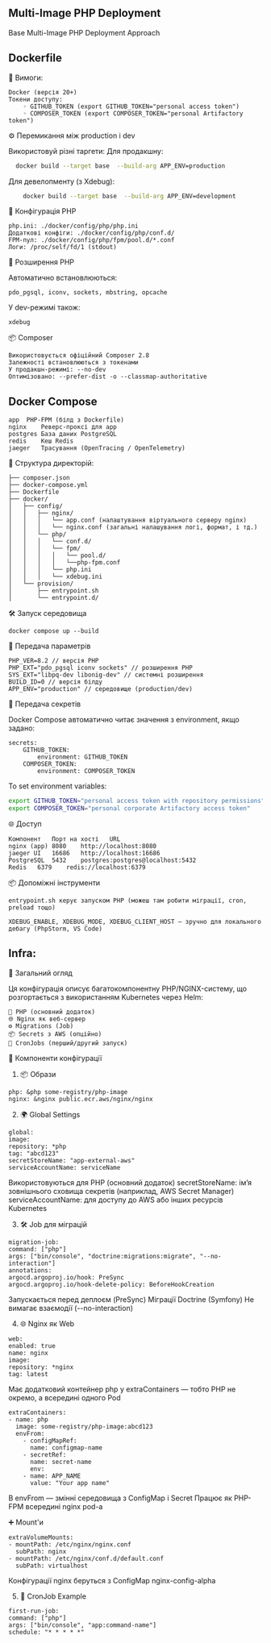 ## Multi-Image PHP Deployment 
Base Multi-Image PHP Deployment Approach

## Dockerfile

🧾 Вимоги:

    Docker (версія 20+)
    Токени доступу:
        ◦ GITHUB_TOKEN (export GITHUB_TOKEN="personal access token")
        ◦ COMPOSER_TOKEN (export COMPOSER_TOKEN="personal Artifactory token")

⚙️ Перемикання між production і dev

Використовуй різні таргети:
Для продакшну:
```bash
  docker build --target base  --build-arg APP_ENV=production
```
Для девелопменту (з Xdebug):
```bash
    docker build --target base  --build-arg APP_ENV=development
```

🧩 Конфігурація PHP

    php.ini: ./docker/config/php/php.ini
    Додаткові конфіги: ./docker/config/php/conf.d/
    FPM-пул: ./docker/config/php/fpm/pool.d/*.conf
    Логи: /proc/self/fd/1 (stdout)

🧷 Розширення PHP

Автоматично встановлюються:

    pdo_pgsql, iconv, sockets, mbstring, opcache

У dev-режимі також:

    xdebug

📦 Composer

    Використовується офіційний Composer 2.8
    Залежності встановлюються з токенами
    У продакшн-режимі: --no-dev
    Оптимізовано: --prefer-dist -o --classmap-authoritative


## Docker Compose

    app	 PHP-FPM (білд з Dockerfile)
    nginx	 Реверс-проксі для app
    postgres База даних PostgreSQL
    redis    Кеш Redis
    jaeger	 Трасування (OpenTracing / OpenTelemetry)


📁 Cтруктура директорій:

    ├── composer.json
    ├── docker-compose.yml
    ├── Dockerfile
    ├── docker/
    │   ├── config/
    │   │   ├── nginx/
    │   │   │   └── app.conf (налаштування віртуального серверу nginx)
    │   │   │   └── nginx.conf (загальні налашування логі, формат, і тд.)
    │   │   └── php/
    │   │   │   └── conf.d/
    │   │   │   └── fpm/
    │   │   │   │   └── pool.d/
    │   │   │   │   └──php-fpm.conf
    │   │   │   └── php.ini
    │   │   │   └── xdebug.ini
    │   └── provision/
    │       ├── entrypoint.sh
    │       └── entrypoint.d/


🛠️ Запуск середовища

    docker compose up --build

🔐 Передача параметрів

    PHP_VER=8.2 // версія PHP
    PHP_EXT="pdo_pgsql iconv sockets" // розширення PHP
    SYS_EXT="libpq-dev libonig-dev" // системні розширення
    BUILD_ID=0 // версія білду
    APP_ENV="production" // середовище (production/dev)

🔐 Передача секретів

Docker Compose автоматично читає значення з environment, якщо задано:

    secrets:
        GITHUB_TOKEN:
            environment: GITHUB_TOKEN
        COMPOSER_TOKEN:
            environment: COMPOSER_TOKEN

To set environment variables:
```bash
export GITHUB_TOKEN="personal access token with repository permissions"
export COMPOSER_TOKEN="personal corporate Artifactory access token"
```

🌐 Доступ

    Компонент	Порт на хості	URL
    nginx (app)	8080	http://localhost:8080
    jaeger UI	16686	http://localhost:16686
    PostgreSQL	5432	postgres:postgres@localhost:5432
    Redis	6379	redis://localhost:6379

📦 Допоміжні інструменти

    entrypoint.sh керує запуском PHP (можеш там робити міграції, cron, preload тощо)

    XDEBUG_ENABLE, XDEBUG_MODE, XDEBUG_CLIENT_HOST — зручно для локального дебагу (PhpStorm, VS Code)


## Infra:

🧭 Загальний огляд

Ця конфігурація описує багатокомпонентну PHP/NGINX-систему, що розгортається з використанням Kubernetes через Helm:

    🐘 PHP (основний додаток)
    🌐 Nginx як веб-сервер
    ⚙️ Migrations (Job)
    📦 Secrets з AWS (опційно)
    🔁 CronJobs (перший/другий запуск)

🔧 Компоненти конфігурації
1. 📦 Образи
```
php: &php some-registry/php-image
nginx: &nginx public.ecr.aws/nginx/nginx
```

2. 🌍 Global Settings
```
global:
image:
repository: *php
tag: "abcd123"
secretStoreName: "app-external-aws"
serviceAccountName: serviceName
```

Використовуються для PHP (основний додаток)
secretStoreName: ім’я зовнішнього сховища секретів (наприклад, AWS Secret Manager)
serviceAccountName: для доступу до AWS або інших ресурсів Kubernetes

3. 🛠️ Job для міграцій

```
migration-job:
command: ["php"]
args: ["bin/console", "doctrine:migrations:migrate", "--no-interaction"]
annotations:
argocd.argoproj.io/hook: PreSync
argocd.argoproj.io/hook-delete-policy: BeforeHookCreation
```

Запускається перед деплоєм (PreSync)
Міграції Doctrine (Symfony)
Не вимагає взаємодії (--no-interaction)

4. 🌐 Nginx як Web
````
web:
enabled: true
name: nginx
image:
repository: *nginx
tag: latest
````


Має додатковий контейнер php у extraContainers — тобто PHP не окремо, а всередині одного Pod
```
extraContainers:
- name: php
  image: some-registry/php-image:abcd123
  envFrom:
    - configMapRef:
      name: configmap-name
    - secretRef:
      name: secret-name
      env:
    - name: APP_NAME
      value: "Your app name"
```

В envFrom — змінні середовища з ConfigMap і Secret
Працює як PHP-FPM всередині nginx pod-а

➕ Mount'и
```
extraVolumeMounts:
- mountPath: /etc/nginx/nginx.conf
  subPath: nginx
- mountPath: /etc/nginx/conf.d/default.conf
  subPath: virtualhost
```

Конфігурації nginx беруться з ConfigMap nginx-config-alpha

5. 🔁 CronJob Example
```
first-run-job:
command: ["php"]
args: ["bin/console", "app:command-name"]
schedule: "* * * * *"
```
